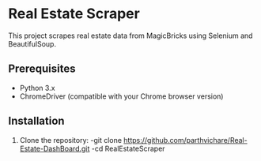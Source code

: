 # Real Estate Scraper

This project scrapes real estate data from MagicBricks using Selenium and BeautifulSoup.

## Prerequisites

- Python 3.x
- ChromeDriver (compatible with your Chrome browser version)
  
## Installation

1. Clone the repository:
   -git clone https://github.com/parthvichare/Real-Estate-DashBoard.git
   -cd RealEstateScraper


